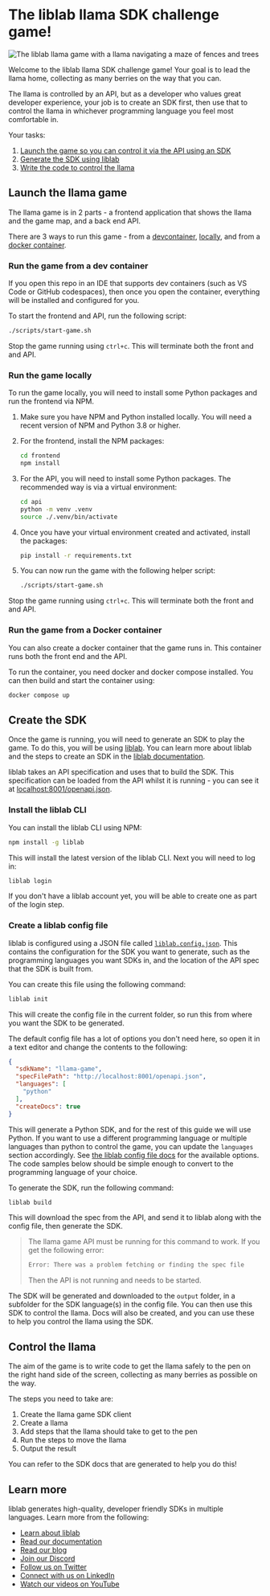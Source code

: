 # The liblab llama SDK challenge game!

![The liblab llama game with a llama navigating a maze of fences and trees]()

Welcome to the liblab llama SDK challenge game! Your goal is to lead the llama home, collecting as many berries on the way that you can.

The llama is controlled by an API, but as a developer who values great developer experience, your job is to create an SDK first, then use that to control the llama in whichever programming language you feel most comfortable in.

Your tasks:

1. [Launch the game so you can control it via the API using an SDK](#launch-the-llama-game)
1. [Generate the SDK using liblab](#create-the-sdk)
1. [Write the code to control the llama](#control-the-llama)

## Launch the llama game

The llama game is in 2 parts - a frontend application that shows the llama and the game map, and a back end API.

There are 3 ways to run this game - from a [devcontainer](#run-the-game-from-a-dev-container), [locally](#run-the-game-locally), and from a [docker container](#run-the-game-from-a-docker-container).

### Run the game from a dev container

If you open this repo in an IDE that supports dev containers (such as VS Code or GitHub codespaces), then once you open the container, everything will be installed and configured for you.

To start the frontend and API, run the following script:

```bash
./scripts/start-game.sh
```

Stop the game running using `ctrl+c`. This will terminate both the front and and API.

### Run the game locally

To run the game locally, you will need to install some Python packages and run the frontend via NPM.

1. Make sure you have NPM and Python installed locally. You will need a recent version of NPM and Python 3.8 or higher.
1. For the frontend, install the NPM packages:

    ```bash
    cd frontend
    npm install
    ```
1. For the API, you will need to install some Python packages. The recommended way is via a virtual environment:

    ```bash
    cd api
    python -m venv .venv
    source ./.venv/bin/activate
    ```

1. Once you have your virtual environment created and activated, install the packages:

    ```bash
    pip install -r requirements.txt
    ```

1. You can now run the game with the following helper script:

    ```bash
    ./scripts/start-game.sh
    ```

Stop the game running using `ctrl+c`. This will terminate both the front and and API.

### Run the game from a Docker container

You can also create a docker container that the game runs in. This container runs both the front end and the API.

To run the container, you need docker and docker compose installed. You can then build and start the container using:

```bash
docker compose up
```

## Create the SDK

Once the game is running, you will need to generate an SDK to play the game. To do this, you will be using [liblab](https://liblab.com). You can learn more about liblab and the steps to create an SDK in the [liblab documentation](https://developers.liblab.com).

liblab takes an API specification and uses that to build the SDK. This specification can be loaded from the API whilst it is running - you can see it at [localhost:8001/openapi.json](http://localhost:8001/openapi.json).

### Install the liblab CLI

You can install the liblab CLI using NPM:

```bash
npm install -g liblab
```

This will install the latest version of the liblab CLI. Next you will need to log in:

```bash
liblab login
```

If you don't have a liblab account yet, you will be able to create one as part of the login step.

### Create a liblab config file

liblab is configured using a JSON file called [`liblab.config.json`](https://developers.liblab.com/cli/config-file-overview/). This contains the configuration for the SDK you want to generate, such as the programming languages you want SDKs in, and the location of the API spec that the SDK is built from.

You can create this file using the following command:

```bash
liblab init
```

This will create the config file in the current folder, so run this from where you want the SDK to be generated.

The default config file has a lot of options you don't need here, so open it in a text editor and change the contents to the following:

```json
{
  "sdkName": "llama-game",
  "specFilePath": "http://localhost:8001/openapi.json",
  "languages": [
    "python"
  ],
  "createDocs": true
}
```

This will generate a Python SDK, and for the rest of this guide we will use Python. If you want to use a different programming language or multiple languages than python to control the game, you can update the `languages` section accordingly. See [the liblab config file docs](https://developers.liblab.com/reference/language-support/) for the available options. The code samples below should be simple enough to convert to the programming language of your choice.

To generate the SDK, run the following command:

```bash
liblab build
```

This will download the spec from the API, and send it to liblab along with the config file, then generate the SDK.

> The llama game API must be running for this command to work. If you get the following error: 
>
> ```bash
> Error: There was a problem fetching or finding the spec file
> ```
>
> Then the API is not running and needs to be started.

The SDK will be generated and downloaded to the `output` folder, in a subfolder for the SDK language(s) in the config file. You can then use this SDK to control the llama. Docs will also be created, and you can use these to help you control the llama using the SDK.

## Control the llama

The aim of the game is to write code to get the llama safely to the pen on the right hand side of the screen, collecting as many berries as possible on the way.

The steps you need to take are:

1. Create the llama game SDK client
1. Create a llama
1. Add steps that the llama should take to get to the pen
1. Run the steps to move the llama
1. Output the result

You can refer to the SDK docs that are generated to help you do this!

## Learn more

liblab generates high-quality, developer friendly SDKs in multiple languages. Learn more from the following:

- [Learn about liblab](https://liblab.com)
- [Read our documentation](https://developers.liblab.com)
- [Read our blog](https://blog.liblab.com)
- [Join our Discord](https://discord.gg/F8aECHbRkV)
- [Follow us on Twitter](https://twitter.com/liblaber)
- [Connect with us on LinkedIn](https://www.linkedin.com/company/liblaber)
- [Watch our videos on YouTube](https://youtube.com/@liblaber)
